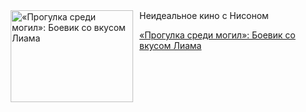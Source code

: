 <!--2025-07-16 10:15:05-->
<div class="yb">
  <div class="rss kino_kino"><a href="https://www.kino-teatr.ru/kino/art/tv/3642/" title="«Прогулка среди могил»: Боевик со вкусом Лиама"><img src="https://www.kino-teatr.ru/art/2/4/3642/poster.jpg" width="196" height="147" align="left" hspace="5" style="margin: 0px 10px 0px 5px" alt="«Прогулка среди могил»: Боевик со вкусом Лиама"/></a>Неидеальное кино с Нисоном <p class="titl"><a href="https://www.kino-teatr.ru/kino/art/tv/3642/">«Прогулка среди могил»: Боевик со вкусом Лиама</a></p></div>
</div>
